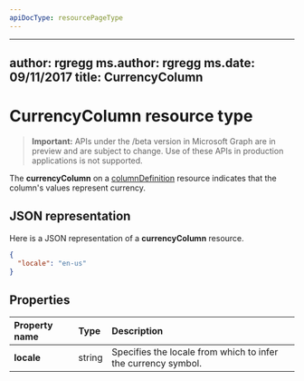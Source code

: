 ```yaml
---
apiDocType: resourcePageType
---
```

---
author: rgregg
ms.author: rgregg
ms.date: 09/11/2017
title: CurrencyColumn
---
# CurrencyColumn resource type

> **Important:** APIs under the /beta version in Microsoft Graph are in preview and are subject to change. Use of these APIs in production applications is not supported.

The **currencyColumn** on a [columnDefinition](columnDefinition.md) resource indicates that the column's values represent currency.

## JSON representation

Here is a JSON representation of a **currencyColumn** resource.
<!-- { "blockType": "resource", "@odata.type": "microsoft.graph.currencyColumn" } -->

```json
{
  "locale": "en-us"
}
```

## Properties

| Property name | Type   | Description
|:--------------|:-------|:----------------------------------------------------
| **locale**    | string | Specifies the locale from which to infer the currency symbol.

<!-- {
  "type": "#page.annotation",
  "description": "",
  "keywords": "",
  "section": "documentation",
  "tocPath": "Resources/CurrencyColumn"
} -->
